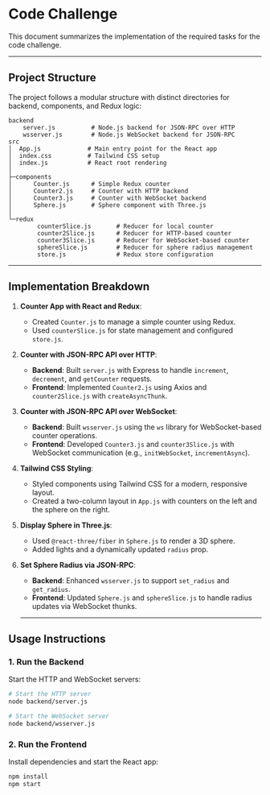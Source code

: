 # Code Challenge

This document summarizes the implementation of the required tasks for the code challenge.

---

## Project Structure

The project follows a modular structure with distinct directories for backend, components, and Redux logic:

```
backend
    server.js          # Node.js backend for JSON-RPC over HTTP
    wsserver.js        # Node.js WebSocket backend for JSON-RPC
src
│  App.js             # Main entry point for the React app
│  index.css          # Tailwind CSS setup
│  index.js           # React root rendering
│
├─components
│      Counter.js      # Simple Redux counter
│      Counter2.js     # Counter with HTTP backend
│      Counter3.js     # Counter with WebSocket backend
│      Sphere.js       # Sphere component with Three.js
│
└─redux
        counterSlice.js       # Reducer for local counter
        counter2Slice.js      # Reducer for HTTP-based counter
        counter3Slice.js      # Reducer for WebSocket-based counter
        sphereSlice.js        # Reducer for sphere radius management
        store.js              # Redux store configuration
```
---

## Implementation Breakdown

1. **Counter App with React and Redux**:
   - Created `Counter.js` to manage a simple counter using Redux.
   - Used `counterSlice.js` for state management and configured `store.js`.

2. **Counter with JSON-RPC API over HTTP**:
   - **Backend**: Built `server.js` with Express to handle `increment`, `decrement`, and `getCounter` requests.
   - **Frontend**: Implemented `Counter2.js` using Axios and `counter2Slice.js` with `createAsyncThunk`.

3. **Counter with JSON-RPC API over WebSocket**:
   - **Backend**: Built `wsserver.js` using the `ws` library for WebSocket-based counter operations.
   - **Frontend**: Developed `Counter3.js` and `counter3Slice.js` with WebSocket communication (e.g., `initWebSocket`, `incrementAsync`).

4. **Tailwind CSS Styling**:
   - Styled components using Tailwind CSS for a modern, responsive layout.
   - Created a two-column layout in `App.js` with counters on the left and the sphere on the right.

5. **Display Sphere in Three.js**:
   - Used `@react-three/fiber` in `Sphere.js` to render a 3D sphere.
   - Added lights and a dynamically updated `radius` prop.

6. **Set Sphere Radius via JSON-RPC**:
   - **Backend**: Enhanced `wsserver.js` to support `set_radius` and `get_radius`.
   - **Frontend**: Updated `Sphere.js` and `sphereSlice.js` to handle radius updates via WebSocket thunks.

   ---

## Usage Instructions

### 1. **Run the Backend**

Start the HTTP and WebSocket servers:

```bash
# Start the HTTP server
node backend/server.js

# Start the WebSocket server
node backend/wsserver.js
```

### 2. **Run the Frontend**

Install dependencies and start the React app:

```bash
npm install
npm start
```
